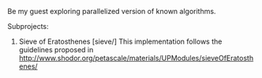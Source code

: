 Be my guest exploring parallelized version of known algorithms.

Subprojects:

1. Sieve of Eratosthenes [sieve/]
This implementation follows the guidelines proposed in http://www.shodor.org/petascale/materials/UPModules/sieveOfEratosthenes/
